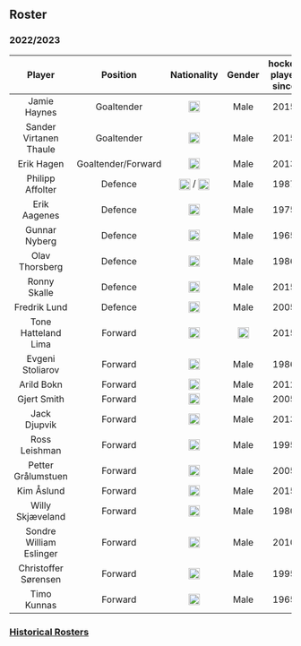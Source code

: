 ## Roster

### 2022/2023

|Player|Position|Nationality|Gender|hockey player since| 
|:-:|:-:|:-:|:-:|:-:|
|Jamie Haynes|Goaltender|<img class="emoji" title="UK" alt=":uk:" src="https://camo.githubusercontent.com/7a5437b81e4796126f9699bd4ab51324c9c1e309219f06ad763cd3cf645a858b/68747470733a2f2f6769746875622e6769746875626173736574732e636f6d2f696d616765732f69636f6e732f656d6f6a692f756e69636f64652f31663165632d31663165372e706e67" height="20" width="20" align="absmiddle" data-canonical-src="https://github.githubassets.com/images/icons/emoji/unicode/1f1ec-1f1e7.png">|Male|2015|
|Sander Virtanen Thaule|Goaltender|<img class="emoji" title="Finland" alt=":finland:" src="https://camo.githubusercontent.com/aa62e1495b981f2771fffc2a90c0f9da082107f50330aceeedecb2bb9d5c356f/68747470733a2f2f6769746875622e6769746875626173736574732e636f6d2f696d616765732f69636f6e732f656d6f6a692f756e69636f64652f31663165622d31663165652e706e67" height="20" width="20" align="absmiddle" data-canonical-src="https://github.githubassets.com/images/icons/emoji/unicode/1f1eb-1f1ee.png">|Male|2015|
|Erik Hagen|Goaltender/Forward|<img class="emoji" title="Norway" alt="norway" src="https://camo.githubusercontent.com/a9d5f7235faa8c9b3ae5ac21a719c9e415705c947fdac0894691ec46510a8324/68747470733a2f2f6769746875622e6769746875626173736574732e636f6d2f696d616765732f69636f6e732f656d6f6a692f756e69636f64652f31663166332d31663166342e706e67" height="20" width="20" align="absmiddle" data-canonical-src="https://github.githubassets.com/images/icons/emoji/unicode/1f1f3-1f1f4.png">|Male|2013|
|Philipp Affolter|Defence|<img class="emoji" title="Switzerland" alt="Switzerland" src="https://camo.githubusercontent.com/1ff178b92c3eb7b2faafc71a3df4632c86cfb0f3f322c64cd3fb487f4275a127/68747470733a2f2f6769746875622e6769746875626173736574732e636f6d2f696d616765732f69636f6e732f656d6f6a692f756e69636f64652f31663165382d31663165642e706e67" height="20" width="20" align="absmiddle" data-canonical-src="https://github.githubassets.com/images/icons/emoji/unicode/1f1e8-1f1ed.png"> / <img class="emoji" title="Canada" alt=":canada:" src="https://camo.githubusercontent.com/1f59de4c7f759afa10dd6437bcaaae3b29871805c39ac89a8652385c7cb9a9b7/68747470733a2f2f6769746875622e6769746875626173736574732e636f6d2f696d616765732f69636f6e732f656d6f6a692f756e69636f64652f31663165382d31663165362e706e67" height="20" width="20" align="absmiddle" data-canonical-src="https://github.githubassets.com/images/icons/emoji/unicode/1f1e8-1f1e6.png">|Male|1987|
|Erik Aagenes|Defence|<img class="emoji" title="Norway" alt="Norway" src="https://camo.githubusercontent.com/a9d5f7235faa8c9b3ae5ac21a719c9e415705c947fdac0894691ec46510a8324/68747470733a2f2f6769746875622e6769746875626173736574732e636f6d2f696d616765732f69636f6e732f656d6f6a692f756e69636f64652f31663166332d31663166342e706e67" height="20" width="20" align="absmiddle" data-canonical-src="https://github.githubassets.com/images/icons/emoji/unicode/1f1f3-1f1f4.png">|Male|1975|
|Gunnar Nyberg|Defence|<img class="emoji" title="Sweden" alt=":sweden:" src="https://camo.githubusercontent.com/cea00b40c4a497004cc7431747cfb6762c4e3642d9dbf56d3ce788c78a92f360/68747470733a2f2f6769746875622e6769746875626173736574732e636f6d2f696d616765732f69636f6e732f656d6f6a692f756e69636f64652f31663166382d31663165612e706e67" height="20" width="20" align="absmiddle" data-canonical-src="https://github.githubassets.com/images/icons/emoji/unicode/1f1f8-1f1ea.png">|Male|1965|
|Olav Thorsberg|Defence|<img class="emoji" title="Norway" alt="Norway" src="https://camo.githubusercontent.com/a9d5f7235faa8c9b3ae5ac21a719c9e415705c947fdac0894691ec46510a8324/68747470733a2f2f6769746875622e6769746875626173736574732e636f6d2f696d616765732f69636f6e732f656d6f6a692f756e69636f64652f31663166332d31663166342e706e67" height="20" width="20" align="absmiddle" data-canonical-src="https://github.githubassets.com/images/icons/emoji/unicode/1f1f3-1f1f4.png">|Male|1986|
|Ronny Skalle|Defence|<img class="emoji" title="Norway" alt="Norway" src="https://camo.githubusercontent.com/a9d5f7235faa8c9b3ae5ac21a719c9e415705c947fdac0894691ec46510a8324/68747470733a2f2f6769746875622e6769746875626173736574732e636f6d2f696d616765732f69636f6e732f656d6f6a692f756e69636f64652f31663166332d31663166342e706e67" height="20" width="20" align="absmiddle" data-canonical-src="https://github.githubassets.com/images/icons/emoji/unicode/1f1f3-1f1f4.png">|Male|2015|
|Fredrik Lund|Defence|<img class="emoji" title="Norway" alt="Norway" src="https://camo.githubusercontent.com/a9d5f7235faa8c9b3ae5ac21a719c9e415705c947fdac0894691ec46510a8324/68747470733a2f2f6769746875622e6769746875626173736574732e636f6d2f696d616765732f69636f6e732f656d6f6a692f756e69636f64652f31663166332d31663166342e706e67" height="20" width="20" align="absmiddle" data-canonical-src="https://github.githubassets.com/images/icons/emoji/unicode/1f1f3-1f1f4.png">|Male|2005|
|Tone Hatteland Lima|Forward|<img class="emoji" title="Norway" alt="Norway" src="https://camo.githubusercontent.com/a9d5f7235faa8c9b3ae5ac21a719c9e415705c947fdac0894691ec46510a8324/68747470733a2f2f6769746875622e6769746875626173736574732e636f6d2f696d616765732f69636f6e732f656d6f6a692f756e69636f64652f31663166332d31663166342e706e67" height="20" width="20" align="absmiddle" data-canonical-src="https://github.githubassets.com/images/icons/emoji/unicode/1f1f3-1f1f4.png">|<img class="emoji" title="Female" alt=":woman:" src="https://camo.githubusercontent.com/622881f05ffbec6d4547b7ff2782a32d67df70f9eadea1e22ef2bdc02b1833df/68747470733a2f2f6769746875622e6769746875626173736574732e636f6d2f696d616765732f69636f6e732f656d6f6a692f756e69636f64652f31663436392e706e67" height="20" width="20" align="absmiddle" data-canonical-src="https://github.githubassets.com/images/icons/emoji/unicode/1f469.png">|2015|
|Evgeni Stoliarov|Forward|<img class="emoji" title="Russia" alt=":ru:" src="https://camo.githubusercontent.com/441f7a9c1fe5337c9b6b31d1bca465cc9d402b01db38849c6e28e8eaf69f757c/68747470733a2f2f6769746875622e6769746875626173736574732e636f6d2f696d616765732f69636f6e732f656d6f6a692f756e69636f64652f31663166372d31663166612e706e67" height="20" width="20" align="absmiddle" data-canonical-src="https://github.githubassets.com/images/icons/emoji/unicode/1f1f7-1f1fa.png">|Male|1986|
|Arild Bokn|Forward|<img class="emoji" title="Norway" alt="norway" src="https://camo.githubusercontent.com/a9d5f7235faa8c9b3ae5ac21a719c9e415705c947fdac0894691ec46510a8324/68747470733a2f2f6769746875622e6769746875626173736574732e636f6d2f696d616765732f69636f6e732f656d6f6a692f756e69636f64652f31663166332d31663166342e706e67" height="20" width="20" align="absmiddle" data-canonical-src="https://github.githubassets.com/images/icons/emoji/unicode/1f1f3-1f1f4.png">|Male|2012|
|Gjert Smith|Forward|<img class="emoji" title="Norway" alt="norway" src="https://camo.githubusercontent.com/a9d5f7235faa8c9b3ae5ac21a719c9e415705c947fdac0894691ec46510a8324/68747470733a2f2f6769746875622e6769746875626173736574732e636f6d2f696d616765732f69636f6e732f656d6f6a692f756e69636f64652f31663166332d31663166342e706e67" height="20" width="20" align="absmiddle" data-canonical-src="https://github.githubassets.com/images/icons/emoji/unicode/1f1f3-1f1f4.png">|Male|2005|
|Jack Djupvik|Forward|<img class="emoji" title="Norway:" alt="norway" src="https://camo.githubusercontent.com/a9d5f7235faa8c9b3ae5ac21a719c9e415705c947fdac0894691ec46510a8324/68747470733a2f2f6769746875622e6769746875626173736574732e636f6d2f696d616765732f69636f6e732f656d6f6a692f756e69636f64652f31663166332d31663166342e706e67" height="20" width="20" align="absmiddle" data-canonical-src="https://github.githubassets.com/images/icons/emoji/unicode/1f1f3-1f1f4.png">|Male|2013|
|Ross Leishman|Forward|<img class="emoji" title="UK" alt=":uk:" src="https://camo.githubusercontent.com/7a5437b81e4796126f9699bd4ab51324c9c1e309219f06ad763cd3cf645a858b/68747470733a2f2f6769746875622e6769746875626173736574732e636f6d2f696d616765732f69636f6e732f656d6f6a692f756e69636f64652f31663165632d31663165372e706e67" height="20" width="20" align="absmiddle" data-canonical-src="https://github.githubassets.com/images/icons/emoji/unicode/1f1ec-1f1e7.png">|Male|1995|
|Petter Grålumstuen|Forward|<img class="emoji" title="Norway" alt="norway" src="https://camo.githubusercontent.com/a9d5f7235faa8c9b3ae5ac21a719c9e415705c947fdac0894691ec46510a8324/68747470733a2f2f6769746875622e6769746875626173736574732e636f6d2f696d616765732f69636f6e732f656d6f6a692f756e69636f64652f31663166332d31663166342e706e67" height="20" width="20" align="absmiddle" data-canonical-src="https://github.githubassets.com/images/icons/emoji/unicode/1f1f3-1f1f4.png">|Male|2005|
|Kim Åslund|Forward|<img class="emoji" title="Sweden" alt=":sweden:" src="https://camo.githubusercontent.com/cea00b40c4a497004cc7431747cfb6762c4e3642d9dbf56d3ce788c78a92f360/68747470733a2f2f6769746875622e6769746875626173736574732e636f6d2f696d616765732f69636f6e732f656d6f6a692f756e69636f64652f31663166382d31663165612e706e67" height="20" width="20" align="absmiddle" data-canonical-src="https://github.githubassets.com/images/icons/emoji/unicode/1f1f8-1f1ea.png">|Male|2015|
|Willy Skjæveland|Forward|<img class="emoji" title="Norway" alt="norway" src="https://camo.githubusercontent.com/a9d5f7235faa8c9b3ae5ac21a719c9e415705c947fdac0894691ec46510a8324/68747470733a2f2f6769746875622e6769746875626173736574732e636f6d2f696d616765732f69636f6e732f656d6f6a692f756e69636f64652f31663166332d31663166342e706e67" height="20" width="20" align="absmiddle" data-canonical-src="https://github.githubassets.com/images/icons/emoji/unicode/1f1f3-1f1f4.png">|Male|1980|
|Sondre William Eslinger|Forward|<img class="emoji" title="Norway" alt="norway" src="https://camo.githubusercontent.com/a9d5f7235faa8c9b3ae5ac21a719c9e415705c947fdac0894691ec46510a8324/68747470733a2f2f6769746875622e6769746875626173736574732e636f6d2f696d616765732f69636f6e732f656d6f6a692f756e69636f64652f31663166332d31663166342e706e67" height="20" width="20" align="absmiddle" data-canonical-src="https://github.githubassets.com/images/icons/emoji/unicode/1f1f3-1f1f4.png">|Male|2010|
|Christoffer Sørensen|Forward|<img class="emoji" title="Denmark" alt=":denmark:" src="https://camo.githubusercontent.com/6e9669d0cacaef392d3b02b619a658e7a54aaa250e9aa16d994bad2e41855b09/68747470733a2f2f6769746875622e6769746875626173736574732e636f6d2f696d616765732f69636f6e732f656d6f6a692f756e69636f64652f31663165392d31663166302e706e67" height="20" width="20" align="absmiddle" data-canonical-src="https://github.githubassets.com/images/icons/emoji/unicode/1f1e9-1f1f0.png">|Male|1995|
|Timo Kunnas|Forward|<img class="emoji" title="Finland" alt=":finland:" src="https://camo.githubusercontent.com/aa62e1495b981f2771fffc2a90c0f9da082107f50330aceeedecb2bb9d5c356f/68747470733a2f2f6769746875622e6769746875626173736574732e636f6d2f696d616765732f69636f6e732f656d6f6a692f756e69636f64652f31663165622d31663165652e706e67" height="20" width="20" align="absmiddle" data-canonical-src="https://github.githubassets.com/images/icons/emoji/unicode/1f1eb-1f1ee.png">|Male|1965|

### [Historical Rosters](./roster-legacy.md)
